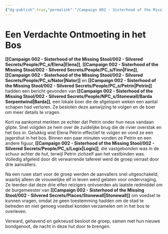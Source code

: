 ```yaml
---
{"dg-publish":true,"permalink":"/Campaign 002 - Sisterhood of the Missing Stool/002 - Silvered Secrets/Notes/Session recaps/003 Een Verdachte Ontmoeting in het Bos/"}
---
```


# Een Verdachte Ontmoeting in het Bos

**[[Campaign 002 - Sisterhood of the Missing Stool/002 - Silvered Secrets/People/PC_s/Elena\|Elena]]**, **[[Campaign 002 - Sisterhood of the Missing Stool/002 - Silvered Secrets/People/PC_s/Finn\|Finn]]**, **[[Campaign 002 - Sisterhood of the Missing Stool/002 - Silvered Secrets/People/PC_s/Nator\|Nator]]** en **[[Campaign 002 - Sisterhood of the Missing Stool/002 - Silvered Secrets/People/PC_s/Petrin\|Petrin]]** hadden een bericht gevonden van **[[Campaign 002 - Sisterhood of the Missing Stool/002 - Silvered Secrets/People/NPC_s/Stonewall/Barda Serpentwind\|Barda]]**, een lokale boer die de afgelopen weken een aantal schapen had verloren. Ze besloten deze aanwijzing te volgen en de boer om meer details te vragen.

Kort na aankomst merkten ze echter dat Petrin onder hun neus vandaan glipte. Snel volgden ze hem over de zuidelijke brug die de rivier overstak en het bos in. Gelukkig wist Elena Petrin effectief te volgen en vond ze een jagershut in het bos. Binnen een paar minuten vonden ze Petrin en een andere figuur, **[[Campaign 002 - Sisterhood of the Missing Stool/002 - Silvered Secrets/People/PC_s/Logix\|Logix]]**, die vastgebonden was in de schuur achter de hut, terwijl Petrin zichzelf aan het vastbinden was. Volledig afgeleid door dit verwarrende tafereel werd de groep verrast door drie aanvallers.

Na een ruwe start voor de groep werden de aanvallers snel uitgeschakeld, waarbij alleen de vrouwelijke elf in leven werd gelaten voor ondervraging. Ze leerden dat deze drie elfen reizigers ontvoerden als laatste redmiddel om de burgemeester van **[[Campaign 002 - Sisterhood of the Missing Stool/002 - Silvered Secrets/Places/Stonewall\|Stonewall]]** om voedsel te kunnen vragen, omdat ze geen toestemming hadden om de stad te betreden en niet genoeg voedsel konden verzamelen om in het bos te overleven.

Verward, gehavend en gekneusd besloot de groep, samen met hun nieuwe bondgenoot, de nacht in deze hut door te brengen.